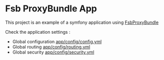 # Fsb ProxyBundle App
This project is an example of a symfony application using [FsbProxyBundle][1]

Check the application settings :

 - Global configuration [app/config/config.yml](app/config/config.yml)
 - Global routing [app/config/routing.yml](app/config/routing.yml)
 - Global security [app/config/security.yml](app/config/security.yml)

 [1]: https://github.com/Flo-Schield-Bobby/FsbProxyBundle
